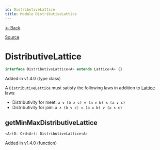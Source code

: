 ```yaml
---
id: DistributiveLattice
title: Module DistributiveLattice
---
```


[← Back](.)

[Source](https://github.com/gcanti/fp-ts/blob/master/src/DistributiveLattice.ts)

# DistributiveLattice

```ts
interface DistributiveLattice<A> extends Lattice<A> {}
```

Added in v1.4.0 (type class)

A `DistributiveLattice` must satisfy the following laws in addition to [Lattice](./Lattice.md) laws:

- Distributivity for meet: `a ∨ (b ∧ c) = (a ∨ b) ∧ (a ∨ c)`
- Distributivity for join: `a ∧ (b ∨ c) = (a ∧ b) ∨ (a ∧ c)`

## getMinMaxDistributiveLattice

```ts
<A>(O: Ord<A>): DistributiveLattice<A>
```

Added in v1.4.0 (function)
